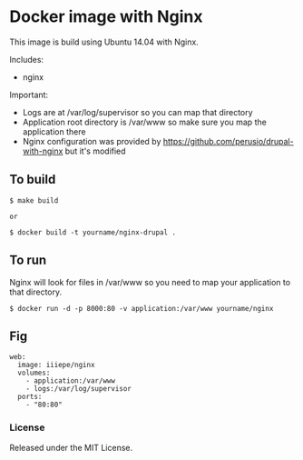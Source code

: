 # Docker image with Nginx 
This image is build using Ubuntu 14.04 with Nginx.

Includes:

- nginx

Important:

- Logs are at /var/log/supervisor so you can map that directory
- Application root directory is /var/www so make sure you map the application there
- Nginx configuration was provided by https://github.com/perusio/drupal-with-nginx but it's modified

## To build

    $ make build

    or

    $ docker build -t yourname/nginx-drupal .


## To run
Nginx will look for files in /var/www so you need to map your application to that directory.

    $ docker run -d -p 8000:80 -v application:/var/www yourname/nginx

## Fig

    web:
      image: iiiepe/nginx
      volumes:
        - application:/var/www
        - logs:/var/log/supervisor
      ports:
        - "80:80"

         
### License
Released under the MIT License.
